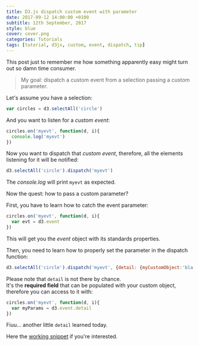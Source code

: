 ```yaml
---
title: D3.js dispatch custom event with parameter
date: 2017-09-12 14:00:00 +0100
subtitle: 12th September, 2017
style: blue
cover: cover.png
categories: Tutorials
tags: [tutorial, d3js, custom, event, dispatch, tip]
---
```


This post just to remember me how something apparently easy might turn out so damn time consumer.

> My goal: dispatch a custom event from a selection passing a custom parameter.

Let's assume you have a selection:

```javascript
var circles = d3.selectAll('circle')
```

And you want to listen for a *custom event*:

```javascript
circles.on('myevt', function(d, i){
  console.log('myevt')
})
```

Now you want to dispatch that *custom event*, therefore, all the elements listening for it will be notified:

```javascript
d3.selectAll('circle').dispatch('myevt')
```

The *console.log* will print `myevt` as expected.

Now the quest: how to pass a custom parameter?

First, you have to learn how to catch the event parameter:

```javascript
circles.on('myevt', function(d, i){
  var evt = d3.event
})
```

This will get you the *event* object with its standards properties.

Then, you need to learn how to properly set the parameter in the dispatch function:

```javascript
d3.selectAll('circle').dispatch('myevt', {detail: {myCustomObject:'bla bla bla'} })
```

Please note that `detail` is not there by chance.  
It's the **required field** that can be populated with your custom object, therefore you can access to it with:

```javascript
circles.on('myevt', function(d, i){
  var myParams = d3.event.detail
})
```

Fiuu… another little `detail` learned today.

Here the [working snippet](https://codepen.io/abusedmedia/pen/zEYBmv) if you're interested.